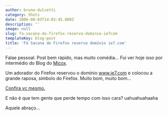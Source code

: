 ```yaml
---
author: bruno-dulcetti
category: Shots
date: 2006-08-03T14:03:45.000Z
description: ''
image: null
slug: fa-sacana-do-firefox-reserva-dominio-ie7com
templateKey: blog-post
title: 'Fã Sacana do Firefox reserva domínio ie7.com'
---
```


Falae pessoal. Post bem rápido, mas muito comédia... Fui ver hoje isso por intermédio do Blog do <a href="http://elmicox.blogspot.com/">Micox</a>.

Um adorador do Firefox reservou o domínio www.ie7.com e colocou a grande raposa, símbolo do Firefox. Muito bom, muito bom...

<a href="http://www.ie7.com/">Confira vc mesmo.</a>

E não é que tem gente que perde tempo com isso cara? uahuahuahaaha

Aquele abraço...
